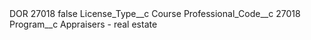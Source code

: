 <?xml version="1.0" encoding="UTF-8"?>
<CustomMetadata xmlns="http://soap.sforce.com/2006/04/metadata" xmlns:xsi="http://www.w3.org/2001/XMLSchema-instance" xmlns:xsd="http://www.w3.org/2001/XMLSchema">
    <label>DOR 27018</label>
    <protected>false</protected>
    <values>
        <field>License_Type__c</field>
        <value xsi:type="xsd:string">Course</value>
    </values>
    <values>
        <field>Professional_Code__c</field>
        <value xsi:type="xsd:string">27018</value>
    </values>
    <values>
        <field>Program__c</field>
        <value xsi:type="xsd:string">Appraisers - real estate</value>
    </values>
</CustomMetadata>
